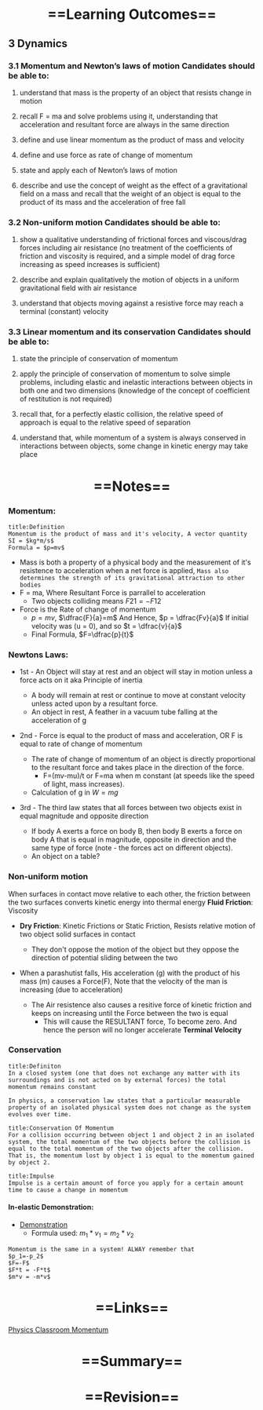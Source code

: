 # <center>==Learning Outcomes== </center>
 ## 3 Dynamics
 
 ### 3.1 Momentum and Newton’s laws of motion Candidates should be able to: 

 1. understand that mass is the property of an object that resists change in motion 
 
 2. recall F = ma and solve problems using it, understanding that acceleration and resultant force are always in the same direction 
 
 3. define and use linear momentum as the product of mass and velocity 

4. define and use force as rate of change of momentum 
 
 5. state and apply each of Newton’s laws of motion
 
 6. describe and use the concept of weight as the effect of a gravitational field on a mass and recall that the weight of an object is equal to the product of its mass and the acceleration of free fall 

 ### 3.2 Non-uniform motion Candidates should be able to: 

 1. show a qualitative understanding of frictional forces and viscous/drag forces including air resistance (no treatment of the coefficients of friction and viscosity is required, and a simple model of drag force increasing as speed increases is sufficient) 
 
 2. describe and explain qualitatively the motion of objects in a uniform gravitational field with air resistance 
 
 3. understand that objects moving against a resistive force may reach a terminal (constant) velocity 

 ### 3.3 Linear momentum and its conservation Candidates should be able to: 
 
 1. state the principle of conservation of momentum 

 2. apply the principle of conservation of momentum to solve simple problems, including elastic and inelastic interactions between objects in both one and two dimensions (knowledge of the concept of coefficient of restitution is not required)
 
 3. recall that, for a perfectly elastic collision, the relative speed of approach is equal to the relative speed of separation
 
 4. understand that, while momentum of a system is always conserved in interactions between objects, some change in kinetic energy may take place 


# <center>==Notes== </center>
### Momentum:
```ad-tip
title:Definition
Momentum is the product of mass and it's velocity, A vector quantity
SI = $kg*m/s$
Formula = $p=mv$
```
- Mass is both a property of a physical body and the measurement of it's resistence to acceleration when a net force is applied, `Mass also determines the strength of its gravitational attraction to other bodies`
- F = ma, Where Resultant Force is parrallel to acceleration
	- Two objects colliding means $F21= -F12$
- Force is the Rate of change of momentum
	- $p=mv$, $\dfrac{F}{a}=m$ And Hence, $p = \dfrac{Fv}{a}$ If initial velocity was (u = 0), and so $t = \dfrac{v}{a}$
	- Final Formula, $F=\dfrac{p}{t}$

### Newtons Laws:
- 1st - An Object will stay at rest and an object will stay in motion unless a force acts on it aka Principle of inertia
	- A body will remain at rest or continue to move at constant velocity unless acted upon by a resultant force.
	- An object in rest, A feather in a vacuum tube falling at the acceleration of g

- 2nd -  Force is equal to the product of mass and acceleration, OR F is equal to rate of change of momentum
	- The rate of change of momentum of an object is directly proportional to the resultant force and takes place in the direction of the force.  
		- F=(mv-mu)/t or F=ma when m constant (at speeds like the speed of light, mass increases).
	- Calculation of g in $W = mg$

- 3rd - The third law states that all forces between two objects exist in equal magnitude and opposite direction
	- If body A exerts a force on body B, then body B exerts a force on body A that is equal in magnitude, opposite in direction and the same type of force (note - the forces act on different objects).
	- An object on a table?

### Non-uniform motion
When surfaces in contact move relative to each other, the friction between the two surfaces converts kinetic energy into thermal energy
**Fluid Friction**: Viscosity 
- **Dry Friction**: Kinetic Frictions or Static Friction, Resists relative motion of two object solid surfaces in contact
	-	They don't oppose the motion of the object but they oppose the direction of potential sliding between the two

- When a parashutist falls, His acceleration (g) with the product of his mass (m) causes a Force(F), Note that the velocity of the man is increasing (due to acceleration)
	- The Air resistence also causes a resitive force of kinetic friction and keeps on increasing until the Force between the two is equal
		- This will cause the RESULTANT force, To become zero. And hence the person will no longer accelerate **Terminal Velocity**

### Conservation
```ad-question
title:Definiton
In a closed system (one that does not exchange any matter with its surroundings and is not acted on by external forces) the total momentum remains constant

In physics, a conservation law states that a particular measurable property of an isolated physical system does not change as the system evolves over time.

```

```ad-question
title:Conservation Of Momentum
For a collision occurring between object 1 and object 2 in an isolated system, the total momentum of the two objects before the collision is equal to the total momentum of the two objects after the collision. That is, the momentum lost by object 1 is equal to the momentum gained by object 2.
```

```ad-question
title:Impulse
Impulse is a certain amount of force you apply for a certain amount time to cause a change in momentum
```


#### In-elastic Demonstration:
- [Demonstration](https://youtu.be/zaxqBAj0kKY)
	- Formula used: $m_1*v_1 = m_2 *v_2$


```ad-tip
Momentum is the same in a system! ALWAY remember that
$p_1=-p_2$
$F=-F$
$F*t = -F*t$
$m*v = -m*v$
```


# <center>==Links== </center>
[Physics Classroom Momentum](https://www.physicsclassroom.com/Class/momentum/U4L2b.cfm#A6)



# <center>==Summary== </center>



# <center>==Revision== </center>